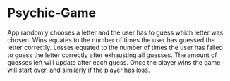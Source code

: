 # Psychic-Game
App randomly chooses a letter and the user has to guess which letter was chosen.
Wins equates to the number of times the user has guessed the letter correctly.
Losses equated to the number of times the user has failed to guess the letter correctly after exhausting all guesses.
The amount of guesses left will update after each guess.
Once the player wins the game will start over, and similarly if the player has loss.
